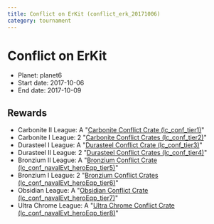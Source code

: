 ```yaml
---
title: Conflict on ErKit (conflict_erk_20171006)
category: tournament
---
```

# Conflict on ErKit

  * Planet: planet6
  * Start date: 2017-10-06
  * End date: 2017-10-09

## Rewards

  * Carbonite II League: A "[Carbonite Conflict Crate (lc_conf_tier1)](lc_conf_tier1.html)"
  * Carbonite I League: 2 "[Carbonite Conflict Crates (lc_conf_tier2)](lc_conf_tier2.html)"
  * Durasteel I League: A "[Durasteel Conflict Crate (lc_conf_tier3)](lc_conf_tier3.html)"
  * Durasteel II League: 2 "[Durasteel Conflict Crates (lc_conf_tier4)](lc_conf_tier4.html)"
  * Bronzium II League: A "[Bronzium Conflict Crate (lc_conf_navalEvt_heroEqp_tier5)](lc_conf_navalEvt_heroEqp_tier5.html)"
  * Bronzium I League: 2 "[Bronzium Conflict Crates (lc_conf_navalEvt_heroEqp_tier6)](lc_conf_navalEvt_heroEqp_tier6.html)"
  * Obsidian League: A "[Obsidian Conflict Crate (lc_conf_navalEvt_heroEqp_tier7)](lc_conf_navalEvt_heroEqp_tier7.html)"
  * Ultra Chrome League: A "[Ultra Chrome Conflict Crate (lc_conf_navalEvt_heroEqp_tier8)](lc_conf_navalEvt_heroEqp_tier8.html)"
